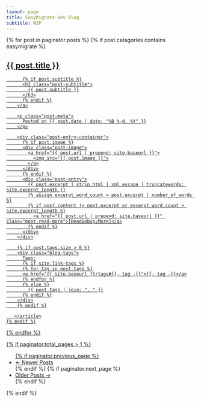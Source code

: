 ```yaml
---
layout: page
title: EasyMigrate Dev Blog
subtitle: WIP
---
```


<div class="posts-list">
  {% for post in paginator.posts %}
    {% if post.catagories contains easymigrate %}
      <article class="post-preview">
        <a href="{{ post.url | prepend: site.baseurl }}">
    	  <h2 class="post-title">{{ post.title }}</h2>

    	  {% if post.subtitle %}
    	  <h3 class="post-subtitle">
    	    {{ post.subtitle }}
    	  </h3>
    	  {% endif %}
        </a>

        <p class="post-meta">
          Posted on {{ post.date | date: "%B %-d, %Y" }}
        </p>

        <div class="post-entry-container">
          {% if post.image %}
          <div class="post-image">
            <a href="{{ post.url | prepend: site.baseurl }}">
              <img src="{{ post.image }}">
            </a>
          </div>
          {% endif %}
          <div class="post-entry">
            {{ post.excerpt | strip_html | xml_escape | truncatewords: site.excerpt_length }}
            {% assign excerpt_word_count = post.excerpt | number_of_words %}
            {% if post.content != post.excerpt or excerpt_word_count > site.excerpt_length %}
              <a href="{{ post.url | prepend: site.baseurl }}" class="post-read-more">[Read&nbsp;More]</a>
            {% endif %}
          </div>
        </div>

        {% if post.tags.size > 0 %}
        <div class="blog-tags">
          Tags:
          {% if site.link-tags %}
          {% for tag in post.tags %}
          <a href="{{ site.baseurl }}/tags#{{- tag -}}">{{- tag -}}</a>
          {% endfor %}
          {% else %}
            {{ post.tags | join: ", " }}
          {% endif %}
        </div>
        {% endif %}

       </article>
    {% endif %}
  {% endfor %}
</div>

{% if paginator.total_pages > 1 %}
<ul class="pager main-pager">
  {% if paginator.previous_page %}
  <li class="previous">
    <a href="{{ paginator.previous_page_path | prepend: site.baseurl | replace: '//', '/' }}">&larr; Newer Posts</a>
  </li>
  {% endif %}
  {% if paginator.next_page %}
  <li class="next">
    <a href="{{ paginator.next_page_path | prepend: site.baseurl | replace: '//', '/' }}">Older Posts &rarr;</a>
  </li>
  {% endif %}
</ul>
{% endif %}
